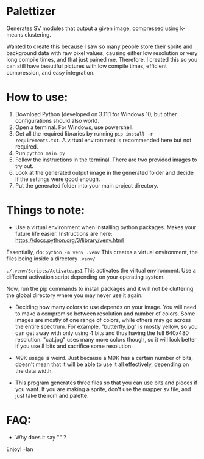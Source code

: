 # Palettizer

Generates SV modules that output a given image, compressed using k-means clustering.

Wanted to create this because I saw so many people store their sprite and background data with raw pixel values, causing either low resolution or very long compile times, and that just pained me.
Therefore, I created this so you can still have beautiful pictures with low compile times, efficient compression, and easy integration.

# How to use:

1) Download Python (developed on 3.11.1 for Windows 10, but other configurations should also work).
2) Open a terminal. For Windows, use powershell.
3) Get all the required libraries by running ```pip install -r requirements.txt```. A virtual environment is recommended here but not required.
4) Run ```python main.py```
5) Follow the instructions in the terminal. There are two provided images to try out.
6) Look at the generated output image in the generated folder and decide if the settings were good enough.
7) Put the generated folder into your main project directory.

# Things to note:

- Use a virtual environment when installing python packages. Makes your future life easier. Instructions are here: https://docs.python.org/3/library/venv.html

Essentially, do:
```python -m venv .venv``` This creates a virtual environment, the files being inside a directory ```.venv/```

```./.venv/Scripts/Activate.ps1``` This activates the virtual environment. Use a different activation script depending on your operating system.

Now, run the pip commands to install packages and it will not be cluttering the global directory where you may never use it again.

- Deciding how many colors to use depends on your image. You will need to make a compromise between resolution and number of colors. Some images are mostly of one range of colors, while others may go across the entire spectrum. For example, "butterfly.jpg" is mostly yellow, so you can get away with only using 4 bits and thus having the full 640x480 resolution. "cat.jpg" uses many more colors though, so it will look better if you use 8 bits and sacrifice some resolution.

- M9K usage is weird. Just because a M9K has a certain number of bits, doesn't mean that it will be able to use it all effectively, depending on the data width.

- This program generates three files so that you can use bits and pieces if you want. If you are making a sprite, don't use the mapper sv file, and just take the rom and palette.

# FAQ:

- Why does it say "" ?

Enjoy!
-Ian
